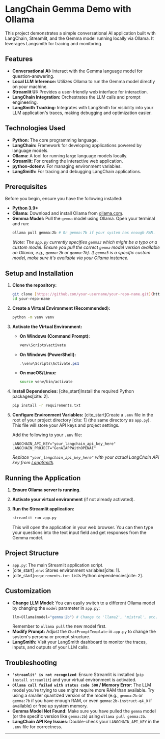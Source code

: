 # LangChain Gemma Demo with Ollama

This project demonstrates a simple conversational AI application built with LangChain, Streamlit, and the Gemma model running locally via Ollama. It leverages Langsmith for tracing and monitoring.

## Features

* **Conversational AI:** Interact with the Gemma language model for question-answering.
* **Local LLM Inference:** Utilizes Ollama to run the Gemma model directly on your machine.
* **Streamlit UI:** Provides a user-friendly web interface for interaction.
* **LangChain Integration:** Orchestrates the LLM calls and prompt engineering.
* **LangSmith Tracking:** Integrates with LangSmith for visibility into your LLM application's traces, making debugging and optimization easier.

## Technologies Used

* **Python:** The core programming language.
* **LangChain:** Framework for developing applications powered by language models.
* **Ollama:** A tool for running large language models locally.
* **Streamlit:** For creating the interactive web application.
* **python-dotenv:** For managing environment variables.
* **LangSmith:** For tracing and debugging LangChain applications.

## Prerequisites

Before you begin, ensure you have the following installed:

* **Python 3.9+**
* **Ollama:** Download and install Ollama from [ollama.com](https://ollama.com/).
* **Gemma Model:** Pull the `gemma` model using Ollama. Open your terminal and run:
    ```bash
    ollama pull gemma:2b # Or gemma:7b if your system has enough RAM.
    ```
    *(Note: The `app.py` currently specifies `gemma3` which might be a typo or a custom model. Ensure you pull the correct `gemma` model version available on Ollama, e.g., `gemma:2b` or `gemma:7b`). If `gemma3` is a specific custom model, make sure it's available via your Ollama instance.*

## Setup and Installation

1.  **Clone the repository:**

    ```bash
    git clone [https://github.com/your-username/your-repo-name.git](https://github.com/your-username/your-repo-name.git)
    cd your-repo-name
    ```

2.  **Create a Virtual Environment (Recommended):**

    ```bash
    python -m venv venv
    ```

3.  **Activate the Virtual Environment:**

    * **On Windows (Command Prompt):**
        ```bash
        venv\Scripts\activate
        ```
    * **On Windows (PowerShell):**
        ```powershell
        .\venv\Scripts\Activate.ps1
        ```
    * **On macOS/Linux:**
        ```bash
        source venv/bin/activate
        ```

4.  **Install Dependencies:**
    [cite_start]Install the required Python packages[cite: 2].

    ```bash
    pip install -r requirements.txt
    ```

5.  **Configure Environment Variables:**
    [cite_start]Create a `.env` file in the root of your project directory [cite: 1] (the same directory as `app.py`). This file will store your API keys and project settings.

    Add the following to your `.env` file:

    ```env
    LANGCHAIN_API_KEY="your_langchain_api_key_here"
    LANGCHAIN_PROJECT="GenAIAPPWithOPENAI"
    ```
    *Replace `"your_langchain_api_key_here"` with your actual LangChain API key from [LangSmith](https://smith.langchain.com/).*

## Running the Application

1.  **Ensure Ollama server is running.**
2.  **Activate your virtual environment** (if not already activated).
3.  **Run the Streamlit application:**

    ```bash
    streamlit run app.py
    ```

    This will open the application in your web browser. You can then type your questions into the text input field and get responses from the Gemma model.

## Project Structure

* `app.py`: The main Streamlit application script.
* [cite_start]`.env`: Stores environment variables[cite: 1].
* [cite_start]`requirements.txt`: Lists Python dependencies[cite: 2].

## Customization

* **Change LLM Model:** You can easily switch to a different Ollama model by changing the `model` parameter in `app.py`:
    ```python
    llm=Ollama(model="gemma:2b") # Change to 'llama2', 'mistral', etc.
    ```
    Remember to `ollama pull` the new model first.
* **Modify Prompt:** Adjust the `ChatPromptTemplate` in `app.py` to change the system's persona or prompt structure.
* **LangSmith:** Visit your LangSmith dashboard to monitor the traces, inputs, and outputs of your LLM calls.

## Troubleshooting

* **`'streamlit' is not recognized`**: Ensure Streamlit is installed (`pip install streamlit`) and your virtual environment is activated.
* **`Ollama call failed with status code 500` / Memory Error**: The LLM model you're trying to use might require more RAM than available. Try using a smaller quantized version of the model (e.g., `gemma:2b` or `gemma:7b` if you have enough RAM, or even `gemma:2b-instruct-q4_0` if available) or free up system memory.
* **Gemma Model Not Found**: Make sure you have pulled the `gemma` model (or the specific version like `gemma:2b`) using `ollama pull gemma:2b`.
* **LangChain API Key Issues**: Double-check your `LANGCHAIN_API_KEY` in the `.env` file for correctness.

---
